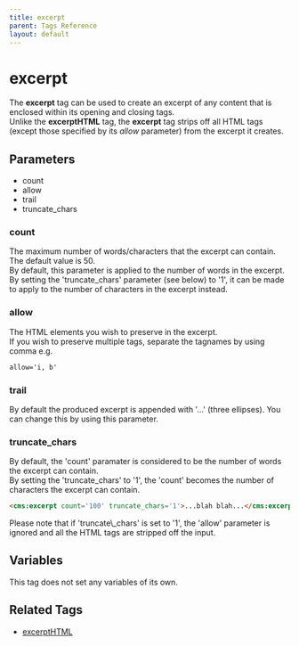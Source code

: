 ```yaml
---
title: excerpt
parent: Tags Reference
layout: default
---
```


# excerpt

The **excerpt** tag can be used to create an excerpt of any content that is enclosed within its opening and closing tags.<br/>
Unlike the **excerptHTML** tag, the **excerpt** tag strips off all HTML tags (except those specified by its _allow_ parameter) from the excerpt it creates.

## Parameters

*   count
*   allow
*   trail
*   truncate\_chars

### count

The maximum number of words/characters that the excerpt can contain. The default value is 50\.<br/>
By default, this parameter is applied to the number of words in the excerpt.<br/>
By setting the 'truncate\_chars' parameter (see below)  to '1', it can be made to apply to the number of characters in the excerpt instead.

### allow

The HTML elements you wish to preserve in the excerpt.<br/>
If you wish to preserve multiple tags, separate the tagnames by using comma e.g.

```html
allow='i, b'
```

### trail

By default the produced excerpt is appended with '...' (three ellipses). You can change this by using this parameter.

### truncate_chars

By default, the 'count' paramater is considered to be the number of words the excerpt can contain.<br/>
By setting the 'truncate\_chars' to '1', the 'count' becomes the number of characters the excerpt can contain.

```html
<cms:excerpt count='100' truncate_chars='1'>...blah blah...</cms:excerpt>
```

<p class="notice">Please note that if 'truncate\_chars' is set to '1', the 'allow' parameter is ignored and all the HTML tags are stripped off the input.</p>

## Variables

This tag does not set any variables of its own.

## Related Tags

*   [excerptHTML](./excerpthtml.html)
